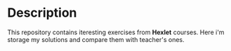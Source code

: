 # Description

This repository contains iteresting exercises from **Hexlet** courses. Here i'm storage my solutions and compare them with teacher's ones.
